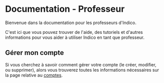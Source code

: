 # Documentation - Professeur

Bienvenue dans la documentation pour les professeurs d'Indico.

C'est ici que vous pouvez trouver de l'aide, des tutoriels et d'autres informations pour vous aider à utiliser Indico en tant que professeur.

## Gérer mon compte

Si vous cherchez à savoir comment gérer votre compte (le créer, modifier, ou supprimer),
alors vous trouverez toutes les informations nécessaires sur la page relative au [comptes](./account.md).